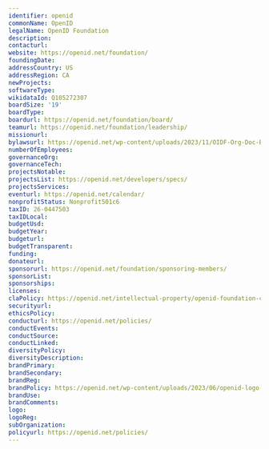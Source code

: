 ```yaml
---
identifier: openid
commonName: OpenID
legalName: OpenID Foundation
description:
contacturl:
website: https://openid.net/foundation/
foundingDate:
addressCountry: US
addressRegion: CA
newProjects:
softwareType:
wikidataId: Q105272307
boardSize: '19'
boardType:
boardurl: https://openid.net/foundation/board/
teamurl: https://openid.net/foundation/leadership/
missionurl:
bylawsurl: https://openid.net/wp-content/uploads/2023/11/OIDF-Org-Doc-Bylaws-Final-11-16-2023.pdf
numberOfEmployees:
governanceOrg:
governanceTech:
projectsNotable:
projectsList: https://openid.net/developers/specs/
projectsServices:
eventurl: https://openid.net/calendar/
nonprofitStatus: Nonprofit501c6
taxID: 26-0447503
taxIDLocal:
budgetUsd:
budgetYear:
budgeturl:
budgetTransparent:
funding:
donateurl:
sponsorurl: https://openid.net/foundation/sponsoring-members/
sponsorList:
sponsorships:
licenses:
claPolicy: https://openid.net/intellectual-property/openid-foundation-contribution-agreements/
securityurl:
ethicsPolicy:
conducturl: https://openid.net/policies/
conductEvents:
conductSource:
conductLinked:
diversityPolicy:
diversityDescription:
brandPrimary:
brandSecondary:
brandReg:
brandPolicy: https://openid.net/wp-content/uploads/2023/06/openid-logo-guidelines.pdf
brandUse:
brandComments:
logo:
logoReg:
subOrganization:
policyurl: https://openid.net/policies/
---
```


